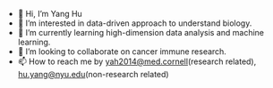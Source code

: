 - 👋 Hi, I’m Yang Hu 
- 👀 I’m interested in data-driven approach to understand biology.
- 🌱 I’m currently learning high-dimension data analysis and machine learning.
- 💞️ I’m looking to collaborate on cancer immune research.
- 📫 How to reach me by yah2014@med.cornell(research related), hu.yang@nyu.edu(non-research related)

<!---
nyuhuyang/nyuhuyang is a ✨ special ✨ repository because its `README.md` (this file) appears on your GitHub profile.
You can click the Preview link to take a look at your changes.
--->
